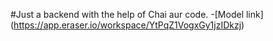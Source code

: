 #Just a backend with the help of Chai aur code. 
-[Model link] (https://app.eraser.io/workspace/YtPqZ1VogxGy1jzIDkzj)